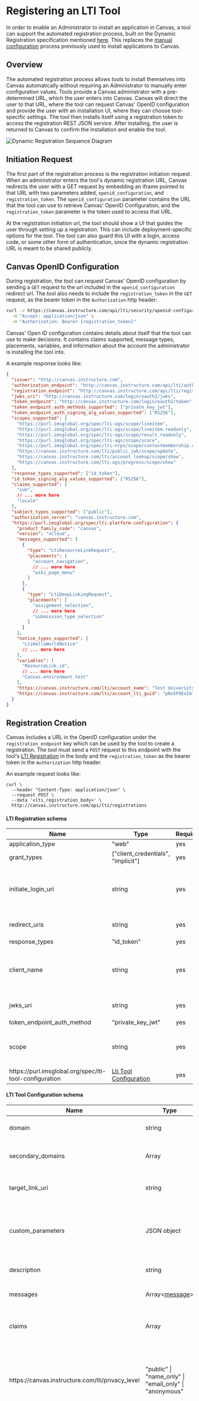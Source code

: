# Registering an LTI Tool

<!-- Introduction & motivation -->

In order to enable an Administrator to install an application in Canvas, a tool can support the
automated registration process, built on the Dynamic Registration specification mentioned
[here](https://www.imsglobal.org/activity/learning-tools-interoperability-lti%C2%AE). This
replaces the [manual configuration](file.lti_dev_key_config.html) process
previously used to install applications to Canvas.

<!-- Overview -->

## Overview

The automated registration process allows tools to install themselves into Canvas automatically
without requiring an Administrator to manually enter configuration values. Tools provide a Canvas
administrator with a pre-determined URL, which the user enters into Canvas. Canvas will direct the
user to that URL, where the tool can request Canvas' OpenID configuration and provide the user with
an installation UI, where they can choose tool-specific settings. The tool then installs itself using
a registration token to access the registration REST JSON service. After installing, the user is
returned to Canvas to confirm the installation and enable the tool.

<!-- Technical Diagram -->

![Dynamic Registration Sequence Diagram](./images/dynamic-registration-sequence-diagram.png)

<!-- Initiation Request -->

## Initiation Request

The first part of the registration process is the registration initiation request. When an administrator
enters the tool's dynamic registration URL, Canvas redirects the user with a GET request by embedding an
iframe pointed to that URL with two parameters added, `openid_configuration`, and `registration_token`.
The `openid_configuration` parameter contains the URL that the tool can use to retrieve Canvas' OpenID
Configuration, and the `registration_token` parameter is the token used to access that URL.

At the registration initiation url, the tool should show a UI that guides the user through setting up a registration. This
can include deployment-specific options for the tool. The tool can also guard this UI with a login, access
code, or some other form of authentication, since the dynamic registration URL is meant to be shared publicly.

<!-- Canvas OpenID Configuration -->

## Canvas OpenID Configuration

During registration, the tool can request Canvas' OpenID configuration by sending a `GET` request to the url
included in the `openid_configuration` redirect url. The tool also needs to include the `registration_token`
in the `GET` request, as the bearer token in the `Authorization` http header:

```sh
curl -v https://canvas.instructure.com/api/lti/security/openid-configuration \
  -H "Accept: application/json" \
  -H "Authorization: Bearer {registration_token}"
```

Canvas' Open ID configuration contains details about itself that the tool can use to make decisions. It contains
claims supported, message types, placements, variables, and information about the account the administrator is
installing the tool into.

A example response looks like:

```json
{
  "issuer": "http://canvas.instructure.com",
  "authorization_endpoint": "http://canvas.instructure.com/api/lti/authorize_redirect",
  "registration_endpoint": "http://canvas.instructure.com/api/lti/registrations",
  "jwks_uri": "http://canvas.instructure.com/login/oauth2/jwks",
  "token_endpoint": "http://canvas.instructure.com/login/oauth2/token",
  "token_endpoint_auth_methods_supported": ["private_key_jwt"],
  "token_endpoint_auth_signing_alg_values_supported": ["RS256"],
  "scopes_supported": [
    "https://purl.imsglobal.org/spec/lti-ags/scope/lineitem",
    "https://purl.imsglobal.org/spec/lti-ags/scope/lineitem.readonly",
    "https://purl.imsglobal.org/spec/lti-ags/scope/result.readonly",
    "https://purl.imsglobal.org/spec/lti-ags/scope/score",
    "https://purl.imsglobal.org/spec/lti-nrps/scope/contextmembership.readonly",
    "https://canvas.instructure.com/lti/public_jwk/scope/update",
    "https://canvas.instructure.com/lti/account_lookup/scope/show",
    "https://canvas.instructure.com/lti-ags/progress/scope/show"
  ],
  "response_types_supported": ["id_token"],
  "id_token_signing_alg_values_supported": ["RS256"],
  "claims_supported": [
    "sub",
    // ... more here
    "locale"
  ],
  "subject_types_supported": ["public"],
  "authorization_server": "canvas.instructure.com",
  "https://purl.imsglobal.org/spec/lti-platform-configuration": {
    "product_family_code": "canvas",
    "version": "vCloud",
    "messages_supported": [
      {
        "type": "LtiResourceLinkRequest",
        "placements": [
          "account_navigation",
          // ... more here
          "wiki_page_menu"
        ]
      },
      {
        "type": "LtiDeepLinkingRequest",
        "placements": [
          "assignment_selection",
          // ... more here
          "submission_type_selection"
        ]
      }
    ],
    "notice_types_supported": [
      "LtiHelloWorldNotice"
      // ... more here
    ],
    "variables": [
      "ResourceLink.id",
      // ... more here
      "Canvas.environment.test"
    ],
    "https://canvas.instructure.com/lti/account_name": "Test University",
    "https://canvas.instructure.com/lti/account_lti_guid": "pNu5F9EoIATW6XqZ33C5tiqomb7bFJ4IGWFoCFy6:canvas-lms"
  }
}
```

<!-- Registration Request -->

## Registration Creation

Canvas includes a URL in the OpenID configuration under the `registration_endpoint` key which can be used
by the tool to create a registration. The tool must send a `POST` request to this endpoint with the tool's
[LTI Registration](#lti-registration-schema) in the body and the `registration_token` as the bearer token
in the `Authorization` http header.

An example request looks like:

```shell
curl \
  --header "Content-Type: application/json" \
  --request POST \
  --data '<lti_registration_body>' \
  http://canvas.instructure.com/api/lti/registrations
```

#### LTI Registration schema

| Name                                                                | Type                                                     | Required | Description                                                                          |
| ------------------------------------------------------------------- | -------------------------------------------------------- | -------- | ------------------------------------------------------------------------------------ |
| application_type                                                    | "web"                                                    | yes      |                                                                                      |
| grant_types                                                         | ["client_credentials", "implicit"]                       | yes      |                                                                                      |
| initiate_login_uri                                                  | string                                                   | yes      | The url that Canvas should use to initiate an LTI launch request                     |
| redirect_uris                                                       | string                                                   | yes      | Any urls that the tool can launch to.                                                |
| response_types                                                      | "id_token"                                               | yes      |                                                                                      |
| client_name                                                         | string                                                   | yes      | The name of the tool as it will appear to Administrators maintaining the integration |
| jwks_uri                                                            | string                                                   | yes      | The url of the tool's JSON Web Key Set                                               |
| token_endpoint_auth_method                                          | "private_key_jwt"                                        | yes      |                                                                                      |
| scope                                                               | string                                                   | yes      | A space-separated list of scopes the tool requests access to.                        |
| ht<span>tps://</span>purl.imsglobal.org/spec/lti-tool-configuration | [Lti Tool Configuration](#lti-tool-configuration-schema) | yes      | none                                                                                 |

#### LTI Tool Configuration schema

| Name                                                          | Type                                                               | Required | Description                                                                                                                                                                                                                                                |
| ------------------------------------------------------------- | ------------------------------------------------------------------ | -------- | ---------------------------------------------------------------------------------------------------------------------------------------------------------------------------------------------------------------------------------------------------------- |
| domain                                                        | string                                                             | yes      | The primary domain used by this tool.                                                                                                                                                                                                                      |
| secondary_domains                                             | Array<string>                                                      | no       | Additional domains used by this tool.                                                                                                                                                                                                                      |
| target_link_uri                                               | string                                                             | yes      | The default launch url if not defined in a message                                                                                                                                                                                                         |
| custom_parameters                                             | JSON object                                                        | no       | Custom parameters to be included in each launch. Values must be a string                                                                                                                                                                                   |
| description                                                   | string                                                             | no       | A short description of the tool.                                                                                                                                                                                                                           |
| messages                                                      | Array<[message](#lti-message-schema)>                              | yes      | Messages supported by the tool.                                                                                                                                                                                                                            |
| claims                                                        | Array<string>                                                      | yes      | An array of claims to be included in each launch token.                                                                                                                                                                                                    |
| <span>https://</span>canvas.instructure.com/lti/privacy_level | "public" &#124; "name_only" &#124; "email_only" &#124; "anonymous" | no       | The tool's default privacy level, (determines the PII fields the tool is sent.) defaults to "anonymous"                                                                                                                                                    |
| <span>https://</span>canvas.instructure.com/lti/tool_id       | string                                                             | no       | This is a tool-provided value that can be anything, and tools often use it to correlate themselves across deployments. Same as the `tool_id` field within the `extensions` array in the [LTI 1.3 manual configuration](file.lti_dev_key_config.html) JSON. |
| <span>https://</span>canvas.instructure.com/lti/vendor       | string                                                             | no       | This is a tool-provided value that names the tool vendor or developer. |

#### LTI Message schema

| Name                                                                              | Type                                                                                                     | Required | Description                                                                                                                                                                                                                                                                                                                                                                                     |
| --------------------------------------------------------------------------------- | -------------------------------------------------------------------------------------------------------- | -------- | ----------------------------------------------------------------------------------------------------------------------------------------------------------------------------------------------------------------------------------------------------------------------------------------------------------------------------------------------------------------------------------------------- |
| type                                                                              | "LtiResourceLinkRequest" &#124; "LtiDeepLinkingRequest"                                                  | yes      | The message type.                                                                                                                                                                                                                                                                                                                                                                               |
| target_link_uri                                                                   | string                                                                                                   | no       | The URL to launch to.                                                                                                                                                                                                                                                                                                                                                                           |
| label                                                                             | string                                                                                                   | no       | The user-facing label to show when launching a tool.                                                                                                                                                                                                                                                                                                                                            |
| icon_uri                                                                          | string                                                                                                   | no       | URL to an icon that will be added to the link (only for applicable placements)                                                                                                                                                                                                                                                                                                                  |
| custom_parameters                                                                 | JSON object                                                                                              | no       | Custom parameters to be included in each launch. Values must be a string                                                                                                                                                                                                                                                                                                                        |
| placements                                                                        | Array<string>                                                                                            | no       | An array of placements to apply to this launch                                                                                                                                                                                                                                                                                                                                                  |
| ht<span>tps://</span>canvas.instructure.com/lti/course_navigation/default_enabled | boolean                                                                                                  | no       | Only applies if the placement is "course_navigation". If false, the tool will not appear in the course navigation bar, but can still be re-enabled by admins and teachers. Defaults to 'true'. See the "default" setting as discussed in the [Navigation Tools](file.navigation_tools.html#settings) docs.                                                                                      |
| ht<span>tps://</span>canvas.instructure.com/lti/visibility                        | "admins" &#124; "members" &#124; "public"                                                                | no       | Determines what users can see a link to launch this message. The "admins" value indicates users that can manage the link can see it, which for the Global Navigation placement means administrators, but in courses means administrators and instructors. The "members" value indicates that any member of the context the link appears in can see the link, and "public" means visible to all. |
| ht<span>tps://</span>canvas.instructure.com/lti/launch_height                     | string &#124; number                                                                                     | no       | Specifies the height of the iframe the tool will be embedded in.                                                                                                                                                                                                                                                                                                                                |
| ht<span>tps://</span>canvas.instructure.com/lti/launch_width                      | string &#124; number                                                                                     | no       | Specifies the width of the iframe the tool will be embedded in.                                                                                                                                                                                                                                                                                                                                 |
| ht<span>tps://</span>canvas.instructure.com/lti/display_type                      | "default" &#124; "full_width" &#124; "full_width_in_context" &#124; "full_width_with_nav" &#124; "in_nav_context" &#124; "borderless" &#124; "new_window" | no       | Specifies how to launch the tool. See the [Navigation Tools Settings](file.navigation_tools.html#settings) docs for details on each option. Note: "new_window" is only valid for Dynamic Registration, and produces the same behavior as setting `windowTarget: _blank` in a Canvas LTI 1.3 JSON configuration.                                                                                                                                                                                                                                                     |
example LTI Registration body:

```json
{
  "application_type": "web",
  "client_name": "Lti Tool",
  "client_uri": "http://tool.com",
  "grant_types": ["client_credentials", "implicit"],
  "jwks_uri": "http://tool.com/jwks",
  "initiate_login_uri": "http://tool.com/login",
  "redirect_uris": ["http://tool.com/launch"],
  "response_types": ["id_token"],
  "scope": "https://purl.imsglobal.org/spec/lti-nrps/scope/contextmembership.readonly https://purl.imsglobal.org/spec/lti-ags/scope/lineitem.readonly",
  "token_endpoint_auth_method": "private_key_jwt",
  "logo_uri": "http://tool.com/icon.svg",
  "https://purl.imsglobal.org/spec/lti-tool-configuration": {
    "claims": [
      "sub",
      "iss",
      "name",
      "given_name",
      "family_name",
      "nickname",
      "picture",
      "email",
      "locale"
    ],
    "custom_parameters": {},
    "domain": "tool.com",
    "messages": [
      {
        "type": "LtiResourceLinkRequest",
        "icon_uri": "http://tool.com/icon.svg",
        "label": "Lti Tool",
        "custom_parameters": {
          "foo": "bar",
          "context_id": "$Context.id"
        },
        "placements": ["course_navigation"],
        "roles": [],
        "target_link_uri": "http://tool.com/launch?placement=course_navigation"
      }
    ],
    "target_link_uri": "http://tool.com/launch",
    "https://canvas.instructure.com/lti/tool_id": "toolid-123",
    "https://canvas.instructure.com/lti/privacy_level": "public"
  }
}
```

#### Registration Response

Upon successful creation, the registration endpoint will respond with the created registration, along with an additional field, `client_id`:

```json
{
  "application_type": "web",
  "client_name": "Lti Tool",
  ...
  "client_id": "10000000000001"
}
```

The tool will use this `client_id` when requesting tokens and accessing LTI Services.

#### Returning the Administrator to Canvas

After the registration is created successfully, the tool should return the user to Canvas by sending a post message to the parent Canvas window:

```js
window.parent.postMessage({subject: 'org.imsglobal.lti.close'}, '*')
```

Canvas will listen for this message and close the iframe, presenting the user with a summary of the registration the tool returned. The administrator will then be able to make some modifications to the registration. It's important to note that these modifications may alter how the tool is finally configured and launched. For example, the tool may request a certain number of scopes, but the administrator could restrict access to certain scopes. The tool should detect this and warn the user if modifications need to be made to the configuration.
